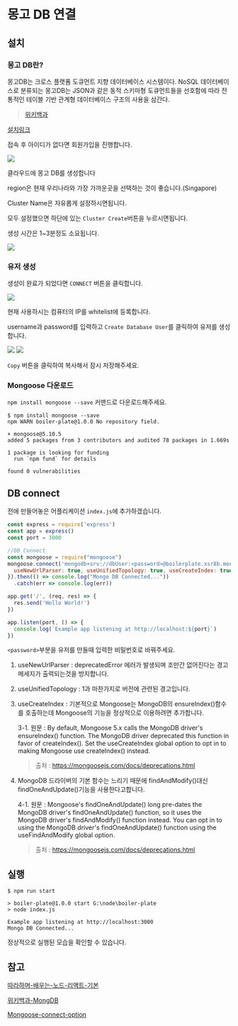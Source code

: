 # 몽고 DB 연결

## 설치

### 몽고 DB란?
몽고DB는 크로스 플랫폼 도큐먼트 지향 데이터베이스 시스템이다. NoSQL 데이터베이스로 분류되는 몽고DB는 JSON과 같은 동적 스키마형 도큐먼트들을 선호함에 따라 전통적인 테이블 기반 관계형 데이터베이스 구조의 사용을 삼간다.

> [위키백과](https://www.google.com/search?q=%EB%AA%BD%EA%B3%A0DB&oq=%EB%AA%BD%EA%B3%A0DB&aqs=chrome..69i57j0l7.2418j0j7&sourceid=chrome&ie=UTF-8)

[설치링크](https://www.mongodb.com/)

접속 후 아이디가 없다면 회원가입을 진행합니다.

<img src="./images/db_start.png"/>

클라우드에 몽고 DB를 생성합니다

region은 현재 우리나라와 가장 가까운곳을 선택하는 것이 좋습니다.(Singapore)

Cluster Name은 자유롭게 설정하시면됩니다.

모두 설정했으면 하단에 있는 `Cluster Create`버튼을 누르시면됩니다.

생성 시간은 1~3분정도 소요됩니다.

<img src="./images/db_creating.png" />

### 유저 생성

생성이 완료가 되었다면 `CONNECT` 버튼을 클릭합니다.

<img src="./images/db_user_create.png" />

현재 사용하시는 컴퓨터의 IP를 whitelist에 등록합니다.

username과 password를 입력하고 `Create Database User`를 클릭하여 유저를 생성합니다.

<img src="./images/db_connect_choose.png" />


<img src="./images/db_connect_choose2.png" />

`Copy` 버튼을 클릭하여 복사해서 잠시 저장해주세요.

### Mongoose 다운로드

`npm install mongoose --save` 커맨드로 다운로드해주세요.

```
$ npm install mongoose --save
npm WARN boiler-plate@1.0.0 No repository field.

+ mongoose@5.10.5
added 5 packages from 3 contributors and audited 78 packages in 1.669s

1 package is looking for funding
  run `npm fund` for details

found 0 vulnerabilities
```


## DB connect

전에 만들어놓은 어플리케이션 `index.js`에 추가하겠습니다.

```javascript
const express = require('express')
const app = express()
const port = 3000

//DB Connect
const mongoose = require("mongoose")
mongoose.connect('mongodb+srv://dbUser:<password>@boilerplate.xsr8b.mongodb.net/<dbname>?retryWrites=true&w=majority',{
  useNewUrlParser: true, useUnifiedTopology: true, useCreateIndex: true, useFindAndModify: false
}).then(() => console.log("Mongo DB Connected..."))
  .catch(err => console.log(err))

app.get('/', (req, res) => {
  res.send('Hello World!')
})

app.listen(port, () => {
  console.log(`Example app listening at http://localhost:${port}`)
})
```

`<password>`부분을 유저를 만들때 입력한 비밀번호로 바꿔주세요.

1. useNewUrlParser : deprecatedError 에러가 발생되며 조만간 없어진다는 경고 메세지가 출력되는것을 방지합니다.
2. useUnifiedTopology : 1과 마찬가지로 버전에 관련된 경고입니다.
3. useCreateIndex : 기본적으로 Mongoose는 MongoDB의 ensureIndex()함수를 호출하는데 Mongoose의 기능을 정상적으로 이용하려면 추가합니다.

    3-1. 원문 : By default, Mongoose 5.x calls the MongoDB driver's ensureIndex() function. The MongoDB driver deprecated this function in favor of createIndex(). Set the useCreateIndex global option to opt in to making Mongoose use createIndex() instead.
    > 출처 :  https://mongoosejs.com/docs/deprecations.html
4. MongoDB 드라이버의 기본 함수는 느리기 때문에 findAndModify()대신 findOneAndUpdate()기능을 사용한다고합니다.

    4-1. 원문 : Mongoose's findOneAndUpdate() long pre-dates the MongoDB driver's findOneAndUpdate() function, so it uses the MongoDB driver's findAndModify() function instead. You can opt in to using the MongoDB driver's findOneAndUpdate() function using the useFindAndModify global option.
    > 출처 : https://mongoosejs.com/docs/deprecations.html

## 실행

```shell
$ npm run start

> boiler-plate@1.0.0 start G:\node\boiler-plate
> node index.js

Example app listening at http://localhost:3000
Mongo DB Connected...
```

정상적으로 실행된 모습을 확인할 수 있습니다.

## 참고

[따라하며-배우는-노드-리액트-기본](https://www.inflearn.com/course/%EB%94%B0%EB%9D%BC%ED%95%98%EB%A9%B0-%EB%B0%B0%EC%9A%B0%EB%8A%94-%EB%85%B8%EB%93%9C-%EB%A6%AC%EC%95%A1%ED%8A%B8-%EA%B8%B0%EB%B3%B8/lecture/37065?tab=note)

[위키백과-MongDB](https://www.google.com/search?q=%EB%AA%BD%EA%B3%A0DB&oq=%EB%AA%BD%EA%B3%A0DB&aqs=chrome..69i57j0l7.2418j0j7&sourceid=chrome&ie=UTF-8)

[Mongoose-connect-option](https://mongoosejs.com/docs/deprecations.html)



